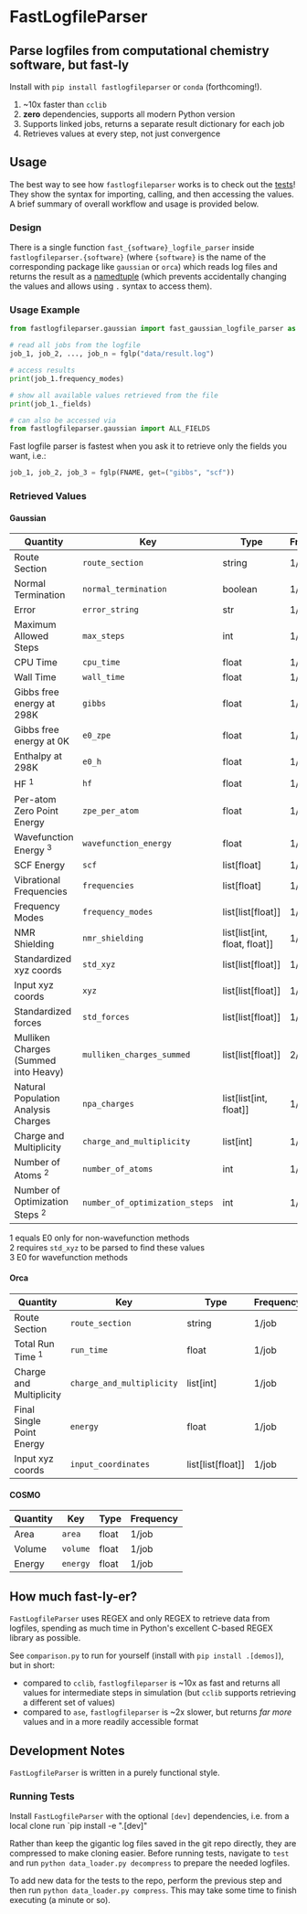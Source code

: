 # FastLogfileParser
## Parse logfiles from computational chemistry software, but fast-ly

Install with `pip install fastlogfileparser` or `conda` (forthcoming!).

 1. ~10x faster than `cclib`
 2. **zero** dependencies, supports all modern Python version
 3. Supports linked jobs, returns a separate result dictionary for each job
 4. Retrieves values at every step, not just convergence

## Usage
The best way to see how `fastlogfileparser` works is to check out the [tests](./test/gaussian_test.py)!
They show the syntax for importing, calling, and then accessing the values.
A brief summary of overall workflow and usage is provided below.

### Design
There is a single function `fast_{software}_logfile_parser` inside `fastlogfileparser.{software}` (where `{software}` is the name of the corresponding package like `gaussian` or `orca`) which reads log files and returns the result as a [namedtuple](https://docs.python.org/3/library/collections.html#collections.namedtuple) (which prevents accidentally changing the values and allows using `.` syntax to access them).

### Usage Example

```python
from fastlogfileparser.gaussian import fast_gaussian_logfile_parser as fglp

# read all jobs from the logfile
job_1, job_2, ..., job_n = fglp("data/result.log")

# access results
print(job_1.frequency_modes)

# show all available values retrieved from the file
print(job_1._fields)

# can also be accessed via
from fastlogfileparser.gaussian import ALL_FIELDS
```

Fast logfile parser is fastest when you ask it to retrieve only the fields you want, i.e.:
```python
job_1, job_2, job_3 = fglp(FNAME, get=("gibbs", "scf"))
```

### Retrieved Values

#### Gaussian

| Quantity | Key | Type | Frequency |
| -------- | --- | ---- | --------- |
| Route Section | `route_section` | string | 1/job |
| Normal Termination | `normal_termination` | boolean | 1/job |
| Error | `error_string` | str | 1/job |
| Maximum Allowed Steps | `max_steps` | int | 1/job |
| CPU Time | `cpu_time` | float | 1/job |
| Wall Time | `wall_time` | float | 1/job |
| Gibbs free energy at 298K | `gibbs` | float | 1/job |
| Gibbs free energy at 0K | `e0_zpe` | float | 1/job |
| Enthalpy at 298K | `e0_h` | float | 1/job |
| HF $^1$ | `hf` | float | 1/job |
| Per-atom Zero Point Energy | `zpe_per_atom` | float | 1/job |
| Wavefunction Energy $^3$ | `wavefunction_energy` | float | 1/job |
| SCF Energy | `scf` | list[float] | 1/job |
| Vibrational Frequencies | `frequencies` | list[float] | 1/job |
| Frequency Modes | `frequency_modes` | list[list[float]] | 1/job |
| NMR Shielding | `nmr_shielding` | list[list[int, float, float]] | 1/job |
| Standardized xyz coords | `std_xyz` | list[list[float]] | 1/step/job |
| Input xyz coords | `xyz` | list[list[float]] | 1/step/job |
| Standardized forces | `std_forces` | list[list[float]] | 1/step/job |
| Mulliken Charges (Summed into Heavy) | `mulliken_charges_summed` | list[list[float]] | 2/job |
| Natural Population Analysis Charges | `npa_charges` | list[list[int, float]] | 1/job |
| Charge and Multiplicity | `charge_and_multiplicity` | list[int] | 1/job |
| Number of Atoms $^2$ | `number_of_atoms` | int | 1/job |
| Number of Optimization Steps $^2$ | `number_of_optimization_steps` | int | 1/job |

$1$ equals E0 only for non-wavefunction methods <br>
$2$ requires `std_xyz` to be parsed to find these values <br>
$3$ E0 for wavefunction methods <br>

#### Orca

| Quantity | Key | Type | Frequency |
| -------- | --- | ---- | --------- |
| Route Section | `route_section` | string | 1/job |
| Total Run Time $^1$ | `run_time` | float | 1/job |
| Charge and Multiplicity | `charge_and_multiplicity` | list[int] | 1/job |
| Final Single Point Energy | `energy` | float | 1/job |
| Input xyz coords | `input_coordinates` | list[list[float]] | 1/job |

#### COSMO

| Quantity | Key | Type | Frequency |
| -------- | --- | ---- | --------- |
| Area | `area` | float | 1/job |
| Volume | `volume` | float | 1/job |
| Energy | `energy` | float | 1/job |

## How much fast-ly-er?
`FastLogfileParser` uses REGEX and only REGEX to retrieve data from logfiles, spending as much time in Python's excellent C-based REGEX library as possible.

See `comparison.py` to run for yourself (install with `pip install .[demos]`), but in short:
 - compared to `cclib`, `fastlogfileparser` is ~10x as fast and returns all values for intermediate steps in simulation (but `cclib` supports retrieving a different set of values)
 - compared to `ase`, `fastlogfileparser` is ~2x slower, but returns _far more_ values and in a more readily accessible format

## Development Notes
`FastLogfileParser` is written in a purely functional style.

### Running Tests
Install `FastLogfileParser` with the optional `[dev]` dependencies, i.e. from a local clone run `pip install -e ".[dev]"

Rather than keep the gigantic log files saved in the git repo directly, they are compressed to make cloning easier.
Before running tests, navigate to `test` and run `python data_loader.py decompress` to prepare the needed logfiles.

To add new data for the tests to the repo, perform the previous step and then run `python data_loader.py compress`.
This may take some time to finish executing (a minute or so).
